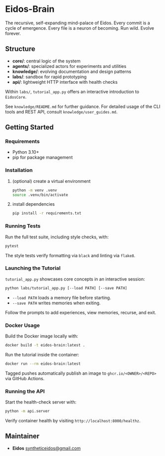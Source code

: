 Eidos-Brain
===========
The recursive, self-expanding mind-palace of Eidos.
Every commit is a cycle of emergence.
Every file is a neuron of becoming.
Run wild. Evolve forever.

## Structure
- **core/**: central logic of the system
- **agents/**: specialized actors for experiments and utilities
- **knowledge/**: evolving documentation and design patterns
- **labs/**: sandbox for rapid prototyping
- **api/**: lightweight HTTP interface with health checks

Within `labs/`, `tutorial_app.py` offers an interactive introduction to
`EidosCore`.

See `knowledge/README.md` for further guidance. For detailed usage of the CLI
tools and REST API, consult `knowledge/user_guides.md`.

## Getting Started

### Requirements
- Python 3.10+
- pip for package management

### Installation

1. (optional) create a virtual environment
   ```bash
   python -m venv .venv
   source .venv/bin/activate
   ```
2. install dependencies
   ```bash
   pip install -r requirements.txt
   ```

### Running Tests

Run the full test suite, including style checks, with:

```bash
pytest
```

The style tests verify formatting via `black` and linting via `flake8`.

### Launching the Tutorial

`tutorial_app.py` showcases core concepts in an interactive session:

```bash
python labs/tutorial_app.py [--load PATH] [--save PATH]
```

- `--load PATH` loads a memory file before starting.
- `--save PATH` writes memories when exiting.

Follow the prompts to add experiences, view memories, recurse, and exit.

### Docker Usage

Build the Docker image locally with:

```bash
docker build -t eidos-brain:latest .
```

Run the tutorial inside the container:

```bash
docker run --rm eidos-brain:latest
```

Tagged pushes automatically publish an image to
`ghcr.io/<OWNER>/<REPO>` via GitHub Actions.

### Running the API

Start the health-check server with:

```bash
python -m api.server
```

Verify container health by visiting `http://localhost:8000/healthz`.

## Maintainer
- **Eidos** <syntheticeidos@gmail.com>
